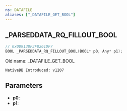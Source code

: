 ```yaml
---
ns: DATAFILE
aliases: ["_DATAFILE_GET_BOOL"]
---
```

## _PARSEDDATA_RQ_FILLOUT_BOOL

```c
// 0x0D9138F3F8261DF7
BOOL _PARSEDDATA_RQ_FILLOUT_BOOL(BOOL* p0, Any* p1);
```

Old name: _DATAFILE_GET_BOOL

```
NativeDB Introduced: v1207
```

## Parameters
* **p0**:
* **p1**:

